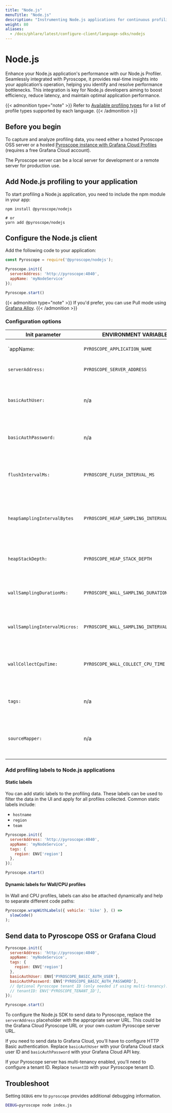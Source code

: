 ```yaml
---
title: "Node.js"
menuTitle: "Node.js"
description: "Instrumenting Node.js applications for continuous profiling."
weight: 80
aliases:
  - /docs/phlare/latest/configure-client/language-sdks/nodejs
---
```


# Node.js

Enhance your Node.js application's performance with our Node.js Profiler. Seamlessly integrated with Pyroscope, it provides real-time insights into your application’s operation, helping you identify and resolve performance bottlenecks. This integration is key for Node.js developers aiming to boost efficiency, reduce latency, and maintain optimal application performance.

{{< admonition type="note" >}}
Refer to [Available profiling types](https://grafana.com/docs/pyroscope/<PYROSCOPE_VERSION>/configure-client/profile-types/) for a list of profile types supported by each language.
{{< /admonition >}}

## Before you begin

To capture and analyze profiling data, you need either a hosted Pyroscope OSS server or a hosted [Pyroscope instance with Grafana Cloud Profiles](/products/cloud/profiles-for-continuous-profiling/) (requires a free Grafana Cloud account).

The Pyroscope server can be a local server for development or a remote server for production use.

## Add Node.js profiling to your application

To start profiling a Node.js application, you need to include the npm module in your app:

```
npm install @pyroscope/nodejs

# or
yarn add @pyroscope/nodejs
```

## Configure the Node.js client

Add the following code to your application:

```javascript
const Pyroscope = require('@pyroscope/nodejs');

Pyroscope.init({
  serverAddress: 'http://pyroscope:4040',
  appName: 'myNodeService'
});

Pyroscope.start()
```

[comment]: <> (TODO This needs its own page like https://grafana.com/docs/pyroscope/latest/configure-client/grafana-alloy/go_pull/)
{{< admonition type="note" >}}
If you'd prefer, you can use Pull mode using [Grafana Alloy](https://grafana.com/docs/pyroscope/<PYROSCOPE_VERSION>/configure-client/grafana-alloy/go_pull/).
{{< /admonition >}}


### Configuration options

| Init parameter                | ENVIRONMENT VARIABLE                      | Type           | DESCRIPTION                                                                       |
|-------------------------------|-------------------------------------------|----------------|-----------------------------------------------------------------------------------|
| `appName:                     | `PYROSCOPE_APPLICATION_NAME`              | String         | Sets the `service_name` label                                                     |
| `serverAddress:`              | `PYROSCOPE_SERVER_ADDRESS`                | String         | URL of the Pyroscope Server                                                       |
| `basicAuthUser:`              | n/a                                       | String         | Username for basic auth / Grafana Cloud stack user ID (Default `""`)              |
| `basicAuthPassword:`          | n/a                                       | String         | Password for basic auth / Grafana Cloud API key (Default `""`)                    |
| `flushIntervalMs:`            | `PYROSCOPE_FLUSH_INTERVAL_MS`             | Number         | Interval when profiles are sent to the server (Default `60000`)                   |
| `heapSamplingIntervalBytes`   | `PYROSCOPE_HEAP_SAMPLING_INTERVAL_BYTES`  | Number         | Average number of bytes between samples. (Default `524288`)                       |
| `heapStackDepth:`             | `PYROSCOPE_HEAP_STACK_DEPTH`              | Number         | Maximum stack depth for heap samples (Default `64`)                               |
| `wallSamplingDurationMs:`     | `PYROSCOPE_WALL_SAMPLING_DURATION_MS`     | Number         | Duration of a single wall profile (Default `60000`)                               |
| `wallSamplingIntervalMicros:` | `PYROSCOPE_WALL_SAMPLING_INTERVAL_MICROS` | Number         | Interval of how often wall samples are collected (Default `10000`                 |
| `wallCollectCpuTime:`         | `PYROSCOPE_WALL_COLLECT_CPU_TIME`         | Boolean        | Enable CPU time collection for wall profiles (Default `false`)                    |
| `tags:`                       | n/a                                       | [LabelSet]     | Static labels applying to all profiles collected (Default `{}`)                   |
| `sourceMapper:`               | n/a                                       | [SourceMapper] | Provide source file mapping information (Default `undefined`)                     |

[LabelSet]:https://github.com/DataDog/pprof-nodejs/blob/v5.3.0/ts/src/v8-types.ts#L59-L61
[SourceMapper]:https://github.com/DataDog/pprof-nodejs/blob/v5.3.0/ts/src/sourcemapper/sourcemapper.ts#L152


### Add profiling labels to Node.js applications

#### Static labels

You can add static labels to the profiling data.
These labels can be used to filter the data in the UI and apply for all profiles collected.
Common static labels include:

* `hostname`
* `region`
* `team`

```javascript
Pyroscope.init({
  serverAddress: 'http://pyroscope:4040',
  appName: 'myNodeService',
  tags: {
    region: ENV['region']
  },
});

Pyroscope.start()
```

#### Dynamic labels for Wall/CPU profiles

In Wall and CPU profiles, labels can also be attached dynamically and help to separate different code paths:

```javascript
Pyroscope.wrapWithLabels({ vehicle: 'bike' }, () =>
  slowCode()
);
```

## Send data to Pyroscope OSS or Grafana Cloud

```javascript
Pyroscope.init({
  serverAddress: 'http://pyroscope:4040',
  appName: 'myNodeService',
  tags: {
    region: ENV['region']
  },
  basicAuthUser: ENV['PYROSCOPE_BASIC_AUTH_USER'],
  basicAuthPassword: ENV['PYROSCOPE_BASIC_AUTH_PASSWORD'],
  // Optional Pyroscope tenant ID (only needed if using multi-tenancy). Not needed for Grafana Cloud.
  // tenantID: ENV['PYROSCOPE_TENANT_ID'],
});

Pyroscope.start()
```

To configure the Node.js SDK to send data to Pyroscope, replace the `serverAddress` placeholder with the appropriate server URL. This could be the Grafana Cloud Pyroscope URL or your own custom Pyroscope server URL.

If you need to send data to Grafana Cloud, you’ll have to configure HTTP Basic authentication. Replace `basicAuthUser` with your Grafana Cloud stack user ID and `basicAuthPassword` with your Grafana Cloud API key.

If your Pyroscope server has multi-tenancy enabled, you’ll need to configure a tenant ID. Replace `tenantID` with your Pyroscope tenant ID.

## Troubleshoot

Setting `DEBUG` env to `pyroscope` provides additional debugging information.

```bash
DEBUG=pyroscope node index.js
```
